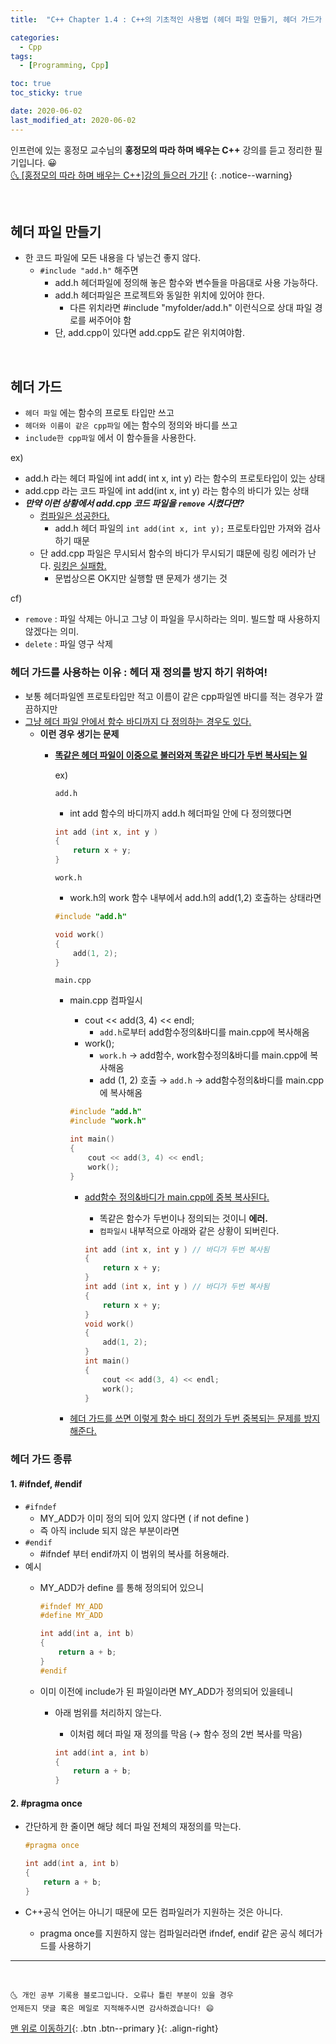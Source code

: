 ```yaml
---
title:  "C++ Chapter 1.4 : C++의 기초적인 사용법 (헤더 파일 만들기, 헤더 가드가 필요한 이유)" 

categories:
  - Cpp
tags:
  - [Programming, Cpp]

toc: true
toc_sticky: true

date: 2020-06-02
last_modified_at: 2020-06-02
---
```


인프런에 있는 홍정모 교수님의 **홍정모의 따라 하며 배우는 C++** 강의를 듣고 정리한 필기입니다. 😀    
[🌜 [홍정모의 따라 하며 배우는 C++]강의 들으러 가기!](https://www.inflearn.com/course/following-c-plus)
{: .notice--warning}

<br>


## 헤더 파일 만들기
- 한 코드 파일에 모든 내용을 다 넣는건 좋지 않다.
    - `#include "add.h"` 해주면
        - add.h 헤더파일에 정의해 놓은 함수와 변수들을 마음대로 사용 가능하다.
        - add.h 헤더파일은 프로젝트와 동일한 위치에 있어야 한다.
            - 다른 위치라면 #include "myfolder/add.h" 이런식으로 상대 파일 경로를 써주어야 함
        - 단, add.cpp이 있다면 add.cpp도 같은 위치여야함.

<br>

## 헤더 가드

- `헤더 파일` 에는 함수의 프로토 타입만 쓰고
- `헤더와 이름이 같은 cpp파일` 에는 함수의 정의와 바디를 쓰고
- `include한 cpp파일` 에서 이 함수들을 사용한다.

ex)

- add.h 라는 헤더 파일에 int add( int x, int y) 라는 함수의 프로토타입이 있는 상태
- add.cpp 라는 코드 파일에 int add(int x, int y) 라는 함수의 바디가 있는 상태
- ***만약 이런 상황에서 add.cpp 코드 파일을 `remove` 시켰다면?***
    - <u>컴파일은 성공한다.</u>
        - add.h 헤더 파일의 `int add(int x, int y);` 프로토타입만 가져와 검사하기 때문
    - 단 add.cpp 파일은 무시되서 함수의 바디가 무시되기 떄문에 링킹 에러가 난다. <u>링킹은 실패함.</u>
      - 문법상으론 OK지만 실행할 땐 문제가 생기는 것

cf) 
- `remove` : 파일 삭제는 아니고 그냥 이 파일을 무시하라는 의미. 빌드할 때 사용하지 않겠다는 의미.
- `delete` : 파일 영구 삭제

### 헤더 가드를 사용하는 이유 : 헤더 재 정의를 방지 하기 위하여!

- 보통 헤더파일엔 프로토타입만 적고 이름이 같은 cpp파일엔 바디를 적는 경우가 깔끔하지만
- <u>그냥 헤더 파일 안에서 함수 바디까지 다 정의하는 경우도 있다.</u>
    - **이런 경우 생기는 문제**
        - **<u>똑같은 헤더 파일이 이중으로 불러와져 똑같은 바디가 두번 복사되는 일</u>**

            ex)

            `add.h`

            - int add 함수의 바디까지 add.h 헤더파일 안에 다 정의했다면

            ```cpp
            int add (int x, int y ) 
            {
            	return x + y;
            }
            ```

            `work.h`

            - work.h의 work 함수 내부에서 add.h의 add(1,2) 호출하는 상태라면

            ```cpp
            #include "add.h"

            void work()
            {
            	add(1, 2); 
            }
            ```

            `main.cpp`

            - main.cpp 컴파일시
                - cout \<\< add(3, 4) \<\< endl;
                    - `add.h`로부터 add함수정의&바디를 main.cpp에 복사해옴
                - work();
                    - `work.h` → add함수, work함수정의&바디를 main.cpp에 복사해옴
                    - add (1, 2) 호출 → `add.h` → add함수정의&바디를 main.cpp에 복사해옴

                ```cpp
                #include "add.h"
                #include "work.h"

                int main()
                {
                	cout << add(3, 4) << endl;
                	work();
                }
                ```

                - <u>add함수 정의&바디가 main.cpp에 중복 복사된다.</u>
                    - 똑같은 함수가 두번이나 정의되는 것이니 **에러.**
                    - `컴파일시` 내부적으로 아래와 같은 상황이 되버린다.

                    ```cpp
                    int add (int x, int y ) // 바디가 두번 복사됨
                    {
                    	return x + y;
                    }
                    int add (int x, int y ) // 바디가 두번 복사됨
                    {
                    	return x + y;
                    }
                    void work()
                    {
                    	add(1, 2); 
                    }
                    int main()
                    {
                    	cout << add(3, 4) << endl;
                    	work();
                    }
                    ```

            - <u>헤더 가드를 쓰면 이렇게 함수 바디 정의가 두번 중복되는 문제를 방지해준다.</u>

### 헤더 가드 종류

#### 1. #ifndef, #endif
- `#ifndef`
    - MY_ADD가 이미 정의 되어 있지 않다면 ( if not define )
    - 즉 아직 include 되지 않은 부분이라면
- `#endif`
    - #ifndef 부터 endif까지 이 범위의 복사를 허용해라.
- 예시
    - MY_ADD가 define 를 통해 정의되어 있으니

        ```cpp
        #ifndef MY_ADD
        #define MY_ADD

        int add(int a, int b)
        {
        	return a + b;
        }
        #endif
        ```

    - 이미 이전에 include가 된 파일이라면 MY_ADD가 정의되어 있을테니
        - 아래 범위를 처리하지 않는다.
            - 이처럼 헤더 파일 재 정의를 막음 (→ 함수 정의 2번 복사를 막음)

            ```cpp
            int add(int a, int b)
            {
            	return a + b;
            }
            ```

#### 2. #pragma once
- 간단하게 한 줄이면 해당 헤더 파일 전체의 재정의를 막는다.

    ```cpp
    #pragma once

    int add(int a, int b)
    {
    	return a + b;
    }
    ```

- C++공식 언어는 아니기 때문에 모든 컴파일러가 지원하는 것은 아니다.
    - pragma once를 지원하지 않는 컴파일러라면 ifndef, endif 같은 공식 헤더가드를 사용하기

***
<br>

    🌜 개인 공부 기록용 블로그입니다. 오류나 틀린 부분이 있을 경우 
    언제든지 댓글 혹은 메일로 지적해주시면 감사하겠습니다! 😄

[맨 위로 이동하기](#){: .btn .btn--primary }{: .align-right}